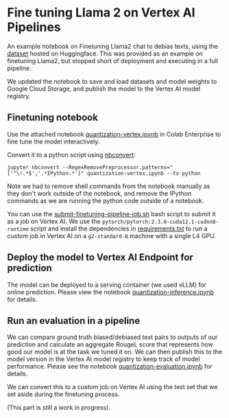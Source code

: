 # Fine tuning Llama 2 on Vertex AI Pipelines

An example notebook on Finetuning Llama2 chat to debias texts, using the [dataset](https://huggingface.co/datasets/newsmediabias/debiased_dataset) hosted on Huggingface. This was provided as an example on finetuning Llama2, but stopped short of deployment and executing in a full pipeline.

We updated the notebook to save and load datasets and model weights to Google Cloud Storage, and publish the model to the Vertex AI model registry.

## Finetuning notebook

Use the attached notebook [quantization-vertex.ipynb](quantization-vertex.ipynb) in Colab Enterprise to fine tune the model interactively.

Convert it to a python script using [nbconvert](https://nbconvert.readthedocs.io/en/latest/):

```
jupyter nbconvert --RegexRemovePreprocessor.patterns="['^\!.*$','.*IPython.*']" quantization-vertex.ipynb --to python
```

Note we had to remove shell commands from the notebook manually as they don't work outside of the notebook, and remove the IPython commands as we are running the python code outside of a notebook.

You can use the [submit-finetuning-pipeline-job.sh](submit-finetuning-pipeline-job.sh) bash script to submit it as a job on Vertex AI. We use the `pytorch/pytorch:2.3.0-cuda12.1-cudnn8-runtime` script and install the dependencies in [requirements.txt](requirements.txt) to run a custom job in Vertex AI on a `g2-standard-8` machine with a single L4 GPU. 

## Deploy the model to Vertex AI Endpoint for prediction

The model can be deployed to a serving container (we used vLLM) for online prediction.  Please view the notebook [quantization-inference.ipynb](quantization-inference.ipynb) for details.


## Run an evaluation in a pipeline

We can compare ground truth biased/debiased text pairs to outputs of our prediction and calculate an aggregate RougeL score that represents how good our model is at the task we tuned it on.  We can then publish this to the model version in the Vertex AI model registry to keep track of model performance.  Please see the notebook [quantization-evaluation.ipynb](quantization-evaluation.ipynb) for details. 

We can convert this to a custom job on Vertex AI using the test set that we set aside during the finetuning process.

(This part is still a work in progress).